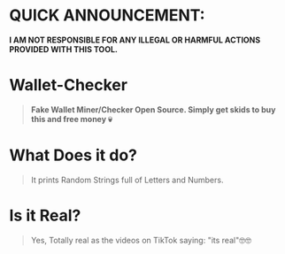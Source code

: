 # QUICK ANNOUNCEMENT:
**I AM NOT RESPONSIBLE FOR ANY ILLEGAL OR HARMFUL ACTIONS PROVIDED WITH THIS TOOL.**

# Wallet-Checker
>**Fake Wallet Miner/Checker Open Source. Simply get skids to buy this and free money 💀**

# What Does it do?
>It prints Random Strings full of Letters and Numbers.

# Is it Real?
>Yes, Totally real as the videos on TikTok saying: "its real"🤓🤓
